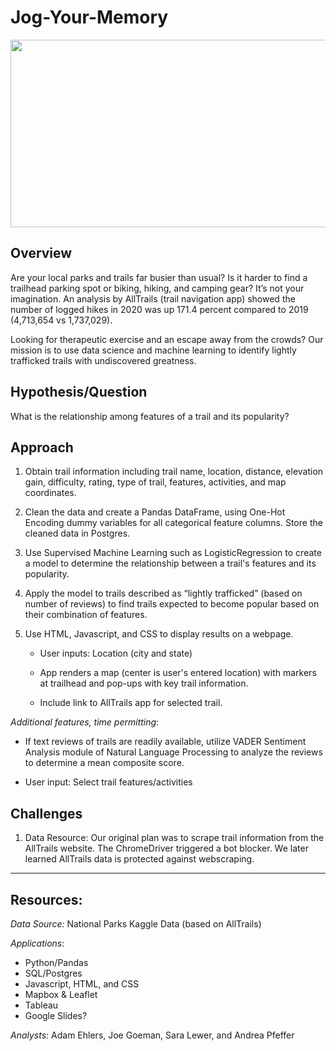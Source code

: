 # Jog-Your-Memory
<img src="https://user-images.githubusercontent.com/90986041/153778830-5e264134-e738-4968-bd99-ed29da92254b.png" width="600" height="300">

## Overview
Are your local parks and trails far busier than usual?  Is it harder to find a trailhead parking spot or biking, hiking, and camping gear?  It’s not your imagination.  An analysis by AllTrails (trail navigation app) showed the number of logged hikes in 2020 was up 171.4 percent compared to 2019 (4,713,654 vs 1,737,029).

Looking for therapeutic exercise and an escape away from the crowds?  Our mission is to use data science and machine learning to identify lightly trafficked trails with undiscovered greatness.

## Hypothesis/Question 
What is the relationship among features of a trail and its popularity?  
  
## Approach  
  1. Obtain trail information including trail name, location, distance, elevation gain, difficulty, rating, type of trail, features, activities, and map coordinates.
  
  1. Clean the data and create a Pandas DataFrame, using One-Hot Encoding dummy variables for all categorical feature columns.  Store the cleaned data in Postgres.
  
  1. Use Supervised Machine Learning such as LogisticRegression to create a model to determine the relationship between a trail's features and its popularity.
  
  1. Apply the model to trails described as “lightly trafficked” (based on number of reviews) to find trails expected to become popular based on their combination of features. 
  
  1. Use HTML, Javascript, and CSS to display results on a webpage.
  
     * User inputs: Location (city and state)

     * App renders a map (center is user's entered location) with markers at trailhead and pop-ups with key trail information.

     * Include link to AllTrails app for selected trail.

  _Additional features, time permitting_:
  
  * If text reviews of trails are readily available, utilize VADER Sentiment Analysis module of Natural Language Processing to analyze the reviews to determine a mean composite score.
  
  * User input:  Select trail features/activities

## Challenges
1. Data Resource: Our original plan was to scrape trail information from the AllTrails website.  The ChromeDriver triggered a bot blocker.  We later learned AllTrails data is protected against webscraping.

___
## Resources:
_Data Source:_ National Parks Kaggle Data (based on AllTrails)

_Applications_:
*  Python/Pandas
*  SQL/Postgres
*  Javascript, HTML, and CSS
*  Mapbox & Leaflet
*  Tableau
*  Google Slides?

_Analysts_: Adam Ehlers, Joe Goeman, Sara Lewer, and Andrea Pfeffer
